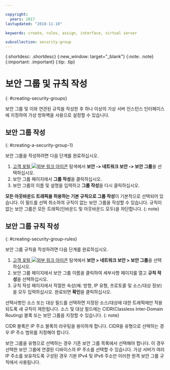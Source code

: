 ```yaml
---

copyright:
  years: 2017
lastupdated: "2018-11-10"

keywords: create, rules, assign, interface, virtual server

subcollection: security-group
---
```


{:shortdesc: .shortdesc}
{:new_window: target="_blank"}
{:note: .note}
{:important: .important}
{:tip: .tip}


# 보안 그룹 및 규칙 작성
{: #creating-security-groups}

보안 그룹 및 이와 연관된 규칙을 작성한 후 하나 이상의 가상 서버 인스턴스 인터페이스에 지정하여 가상 방화벽을 사용으로 설정할 수 있습니다.

## 보안 그룹 작성
{: #creating-a-security-group-1}

보안 그룹을 작성하려면 다음 단계를 완료하십시오.

1. [고객 포털 ![외부 링크 아이콘](../../icons/launch-glyph.svg "외부 링크 아이콘")](https://cloud.ibm.com/classic) 탐색에서 **보안 -> 네트워크 보안 -> 보안 그룹**을 선택하십시오.
2. 보안 그룹 페이지에서 **그룹 작성**을 클릭하십시오.
3. 보안 그룹의 이름 및 설명을 입력하고 **그룹 작성**을 다시 클릭하십시오.

**모든 아웃바운드 트래픽을 허용하는 기본 규칙으로 그룹 작성**이 기본적으로 선택되어 있습니다. 이 필드를 선택 취소하여 규칙이 없는 보안 그룹을 작성할 수 있습니다. 규칙이 없는 보안 그룹은 모든 트래픽(인바운드 및 아웃바운드 모두)을 차단합니다.
{: note}

## 보안 그룹 규칙 작성
{: #creating-security-group-rules}

보안 그룹 규칙을 작성하려면 다음 단계를 완료하십시오.

1. [고객 포털 ![외부 링크 아이콘](../../icons/launch-glyph.svg "외부 링크 아이콘")](https://cloud.ibm.com/classic) 탐색에서 **보안 > 네트워크 보안 > 보안 그룹**을 선택하십시오.
2. 보안 그룹 페이지에서 보안 그룹 이름을 클릭하여 세부사항 페이지를 열고 **규칙 작성**을 선택하십시오.
3. 규칙 작성 페이지에서 적절한 속성(예: 방향, IP 유형, 프로토콜 및 소스/대상 정보)을 모두 입력하십시오. 완료되면 **확인**을 클릭하십시오.

선택사항인 소스 또는 대상 필드를 선택하면 지정된 소스/대상에 대한 트래픽에만 적용되도록 새 규칙이 제한됩니다. 소스 및 대상 필드에는 CIDR(Classless Inter-Domain Routing) 블록 또는 보안 그룹을 지정할 수 있습니다.
{: note}

CIDR 블록은 IP 주소 블록의 라우팅을 용이하게 합니다.  CIDR을 유형으로 선택하는 경우 IP 주소 범위를 지정해야 합니다.

보안 그룹을 유형으로 선택하는 경우 기존 보안 그룹 목록에서 선택해야 합니다. 이 경우 선택한 보안 그룹에 연결된 디바이스의 IP 주소를 선택할 수 있습니다. 가상 서버가 여러 IP 주소를 보유하도록 구성된 경우 기본 IPv4 및 IPv6 주소만 이러한 원격 보안 그룹 규칙에서 사용됩니다.
